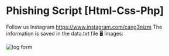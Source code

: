 # Phishing Script [Html-Css-Php]
Follow us Instagram https://www.instagram.com/cang3nizm
The information is saved in the data.txt file
🖥 İmages:

![log form](https://user-images.githubusercontent.com/101345380/162825420-1256380e-eede-48e8-a5dc-532b2029b7da.png)

